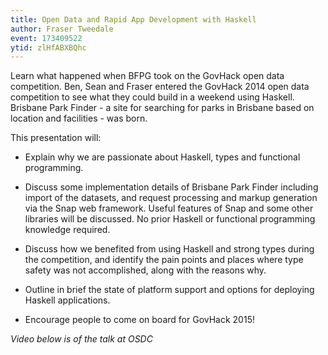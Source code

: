 ```yaml
---
title: Open Data and Rapid App Development with Haskell
author: Fraser Tweedale
event: 173409522
ytid: zlHfABXBQhc
---
```


Learn what happened when BFPG took on the GovHack open data competition.  Ben,
Sean and Fraser entered the GovHack 2014 open data competition to see what they
could build in a weekend using Haskell. Brisbane Park Finder - a site for
searching for parks in Brisbane based on location and facilities - was born.

This presentation will:

- Explain why we are passionate about Haskell, types and functional
  programming.

- Discuss some implementation details of Brisbane Park Finder including import
  of the datasets, and request processing and markup generation via the Snap
web framework.  Useful features of Snap and some other libraries will be
discussed. No prior Haskell or functional programming knowledge required.

- Discuss how we benefited from using Haskell and strong types during the
  competition, and identify the pain points and places where type safety was
not accomplished, along with the reasons why.

- Outline in brief the state of platform support and options for deploying
  Haskell applications.

- Encourage people to come on board for GovHack 2015! 

_Video below is of the talk at OSDC_
